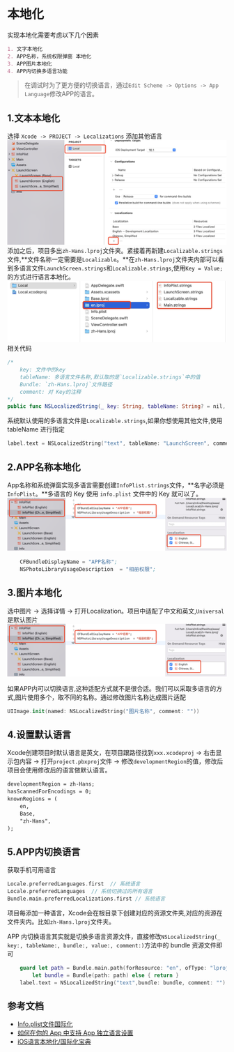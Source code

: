 # 本地化
实现本地化需要考虑以下几个因素
```markdown
1. 文字本地化
2. APP名称，系统权限弹窗 本地化
3. APP图片本地化
4. APP内切换多语言功能
```
>在调试时为了更方便的切换语言，通过`Edit Scheme -> Options -> App Language`修改APP的语言。

## 1.文本本地化
选择 `Xcode -> PROJECT -> Localizations` 添加其他语言
![](../imgs/swift/ios_swift_34.png)
添加之后，项目多出`zh-Hans.lproj`文件夹。紧接着再新建`Localizable.strings`文件,**文件名称一定需要是`Localizable`。**在`zh-Hans.lproj`文件夹内部可以看到多语言文件`LaunchScreen.strings`和`Localizable.strings`,使用`Key = Value;`的方式进行语言本地化。
![](../imgs/swift/ios_swift_35.png)
相关代码
```swift
/*
    key: 文件中的key
    tableName: 多语言文件名称,默认取的是`Localizable.strings`中的值
    Bundle: `zh-Hans.lproj`文件路径
    comment: 对 Key的注释
*/
public func NSLocalizedString(_ key: String, tableName: String? = nil, bundle: Bundle = Bundle.main, value: String = "", comment: String) -> String
```
系统默认使用的多语言文件是`Localizable.strings`,如果你想使用其他文件,使用 tableName 进行指定
```swift
label.text = NSLocalizedString("text", tableName: "LaunchScreen", comment: "")
```

## 2.APP名称本地化
App名称和系统弹窗实现多语言需要创建`InfoPlist.strings`文件，**名字必须是`InfoPlist`。**多语言的 Key 使用 `info.plist` 文件中的 Key 就可以了。
![](../imgs/swift/ios_swift_36.png)
```s
    CFBundleDisplayName = "APP名称";
    NSPhotoLibraryUsageDescription  = "相册权限";
```

## 3.图片本地化
选中图片 -> 选择详情 -> 打开Localization。项目中适配了中文和英文,`Universal`是默认图片
![](../imgs/swift/ios_swift_36.png)

如果APP内可以切换语言,这种适配方式就不是很合适。我们可以采取多语言的方式,图片使用多个，取不同的名称。通过修改图片名称达成图片适配
```swift
UIImage.init(named: NSLocalizedString("图片名称", comment: ""))
```

## 4.设置默认语言
Xcode创建项目时默认语言是英文，在项目跟路径找到`xxx.xcodeproj` -> 右击显示包内容 ->  打开`project.pbxproj`文件 -> 修改`developmentRegion`的值，修改后项目会使用修改后的语言做默认语言。
```xml
developmentRegion = zh-Hans;
hasScannedForEncodings = 0;
knownRegions = (
    en,
    Base,
    "zh-Hans",
);
```

## 5.APP内切换语言  
获取手机可用语言
```swift
Locale.preferredLanguages.first  // 系统语言
Locale.preferredLanguages  // 系统切换过的所有语言
Bundle.main.preferredLocalizations.first // 系统语言
```
项目每添加一种语言，Xcode会在根目录下创建对应的资源文件夹,对应的资源在文件夹内。比如`zh-Hans.lproj`文件夹。

APP 内切换语言其实就是切换多语言资源文件，直接修改`NSLocalizedString(_ key:, tableName:, bundle:, value:, comment:)`方法中的 bundle 资源文件即可
```swift
    guard let path = Bundle.main.path(forResource: "en", ofType: "lproj"),
        let bundle = Bundle(path: path) else { return }
    label.text = NSLocalizedString("text",bundle: bundle, comment: "")
```


## 参考文档
* [Info.plist文件国际化](https://www.jianshu.com/p/d9f7c7dd01d3)
* [如何在你的 App 中支持 App 独立语言设置](https://developer.apple.com/cn/news/?id=u2cfuj88)
* [iOS语言本地化/国际化宝典](https://blog.51cto.com/u_15755990/5591956)
